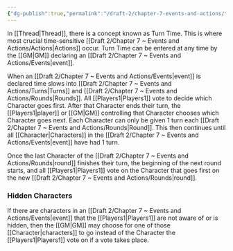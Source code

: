 ```yaml
---
{"dg-publish":true,"permalink":"/draft-2/chapter-7-events-and-actions/turn-time/"}
---
```


In [[Thread\|Thread]], there is a concept known as Turn Time. This is where most crucial time-sensitive [[Draft 2/Chapter 7 ~ Events and Actions/Actions\|Actions]] occur. Turn Time can be entered at any time by the [[GM\|GM]] declaring an [[Draft 2/Chapter 7 ~ Events and Actions/Events\|event]].

When an [[Draft 2/Chapter 7 ~ Events and Actions/Events\|event]] is declared time slows into [[Draft 2/Chapter 7 ~ Events and Actions/Turns\|Turns]] and [[Draft 2/Chapter 7 ~ Events and Actions/Rounds\|Rounds]]. All [[Players1\|Players1]] vote to decide which Character goes first. After that Character ends their turn, the [[Players1\|player]] or [[GM\|GM]] controlling that Character chooses which Character goes next. Each Character can only be given 1 turn each [[Draft 2/Chapter 7 ~ Events and Actions/Rounds\|Round]]. This then continues until all [[Character\|Characters]] in the [[Draft 2/Chapter 7 ~ Events and Actions/Events\|event]] have had 1 turn. 

Once the last Character of the [[Draft 2/Chapter 7 ~ Events and Actions/Rounds\|round]] finishes their turn, the beginning of the next round starts, and all [[Players1\|Players1]] vote on the Character that goes first on the new [[Draft 2/Chapter 7 ~ Events and Actions/Rounds\|round]].

### Hidden Characters
If there are characters in an [[Draft 2/Chapter 7 ~ Events and Actions/Events\|event]] that the [[Players1\|Players1]] are not aware of or is hidden, then the [[GM\|GM]] may choose for one of those [[Character\|characters]] to go instead of the Character the [[Players1\|Players1]] vote on if a vote takes place.